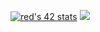 <a href="https://github.com/susanamadriz"><img src="https://badge.mediaplus.ma/levi/sjuan-ma?1337Badge=off&UM6P=off" alt="red's 42 stats" /></a>
<img src="https://pbs.twimg.com/profile_images/1330961591454617601/v4SL-rva_400x400.jpg" />
